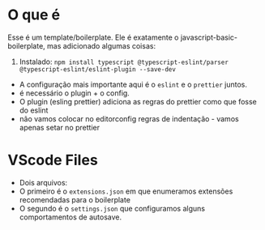 # O que é

Esse é um template/boilerplate.
Ele é exatamente o javascript-basic-boilerplate, mas adicionado algumas coisas:

1. Instalado: `npm install typescript @typescript-eslint/parser @typescript-eslint/eslint-plugin --save-dev`

- A configuração mais importante aqui é o `eslint` e o `prettier` juntos.
- é necessário o plugin + o config.
- O plugin (esling prettier) adiciona as regras do prettier como que fosse do eslint
- não vamos colocar no editorconfig regras de indentação - vamos apenas setar no prettier

# VScode Files

- Dois arquivos:
- O primeiro é o `extensions.json` em que enumeramos extensões recomendadas para o boilerplate
- O segundo é o `settings.json` que configuramos alguns comportamentos de autosave.

